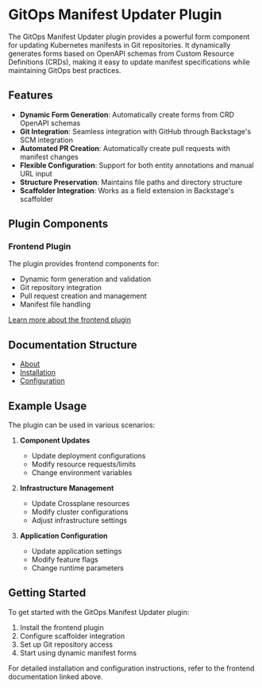 # GitOps Manifest Updater Plugin

The GitOps Manifest Updater plugin provides a powerful form component for updating Kubernetes manifests in Git repositories. It dynamically generates forms based on OpenAPI schemas from Custom Resource Definitions (CRDs), making it easy to update manifest specifications while maintaining GitOps best practices.

## Features

- **Dynamic Form Generation**: Automatically create forms from CRD OpenAPI schemas
- **Git Integration**: Seamless integration with GitHub through Backstage's SCM integration
- **Automated PR Creation**: Automatically create pull requests with manifest changes
- **Flexible Configuration**: Support for both entity annotations and manual URL input
- **Structure Preservation**: Maintains file paths and directory structure
- **Scaffolder Integration**: Works as a field extension in Backstage's scaffolder

## Plugin Components

### Frontend Plugin
The plugin provides frontend components for:

- Dynamic form generation and validation
- Git repository integration
- Pull request creation and management
- Manifest file handling

[Learn more about the frontend plugin](./frontend/about.md)

## Documentation Structure
- [About](./frontend/about.md)
- [Installation](./frontend/install.md)
- [Configuration](./frontend/configure.md)

## Example Usage

The plugin can be used in various scenarios:

1. **Component Updates**
    - Update deployment configurations
    - Modify resource requests/limits
    - Change environment variables

2. **Infrastructure Management**
    - Update Crossplane resources
    - Modify cluster configurations
    - Adjust infrastructure settings

3. **Application Configuration**
    - Update application settings
    - Modify feature flags
    - Change runtime parameters

## Getting Started

To get started with the GitOps Manifest Updater plugin:

1. Install the frontend plugin
2. Configure scaffolder integration
3. Set up Git repository access
4. Start using dynamic manifest forms

For detailed installation and configuration instructions, refer to the frontend documentation linked above.
